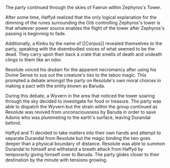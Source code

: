 The party continued through the skies of Faerun within Zephyros's Tower. 

After some time, Haffyd realized that the only logical explanation for the dimming of the runes surrounding the Orb controlling Zephyros's  tower is that whatever power source enables the flight of the tower after Zephyros's passing is beginning to fade. 

Additionally, a Kinku by the name of [[Corpus]] revealed themselves to the party, speaking with the disembodied voices of what seemed to be the dead. 
They carry upon their back a crate that smells of death and undeath clings to them like an odor. 

Resolute voiced his disdain for the apparent necromancy after using his Divine Sense to sus out the creature's ties to the taboo magic. This prompted a debate amongst the party on Resolute's own moral choices in making a pact with the entity known as Baruda. 

During this debate, a Wyvern in the area that noticed the tower soaring through the sky decided to investigate for food or treasure. The party was able to dispatch the Wyvern but the strain within the group continued as Resolute was revived from unconsciousness by Baruda in order to save Adonis who was plummeting to the earth's surface, leaving Durandal behind. 

Haffyd and Ti decided to take matters into their own hands and attempt to separate Durandal from Resolute but the magic binding the two goes deeper than a physical boundary of distance. Resolute was able to summon Durandal to himself and withstand a breath attack from Haffyd by temporarily giving himself over to Baruda. The party glides closer to their destination by the minute with tensions growing.